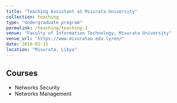```yaml
---
title: "Teaching Assistant at Misurata University"
collection: teaching
type: "Undergraduate program"
permalink: /teaching/teaching-2
venue: "Faculty of Information Technology, Misurata University"
venue_url: "https://www.misuratau.edu.ly/en/"
date: 2016-02-15
location: "Misurata, Libya"
---
```

Courses
-------
* Networks Security
* Networks Management